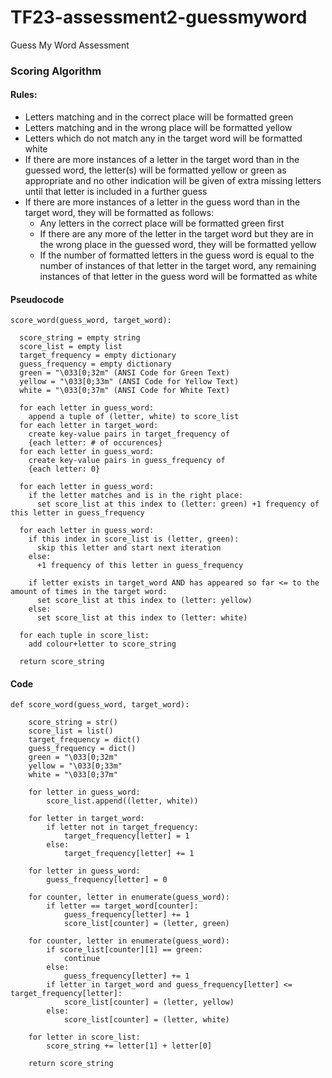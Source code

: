 # TF23-assessment2-guessmyword
Guess My Word Assessment

### Scoring Algorithm
#### Rules:
* Letters matching and in the correct place will be formatted green
* Letters matching and in the wrong place will be formatted yellow
* Letters which do not match any in the target word will be formatted white
* If there are more instances of a letter in the target word than in the guessed word, the letter(s) will be formatted yellow or green as appropriate and no other indication will be given of extra missing letters until that letter is included in a further guess
* If there are more instances of a letter in the guess word than in the target word, they will be formatted as follows:
  * Any letters in the correct place will be formatted green first
  * If there are any more of the letter in the target word but they are in the wrong place in the guessed word, they will be formatted yellow
  * If the number of formatted letters in the guess word is equal to the number of instances of that letter in the target word, any remaining instances of that letter in the guess word will be formatted as white

#### Pseudocode

```angular2html
score_word(guess_word, target_word):

  score_string = empty string
  score_list = empty list
  target_frequency = empty dictionary
  guess_frequency = empty dictionary
  green = "\033[0;32m" (ANSI Code for Green Text)
  yellow = "\033[0;33m" (ANSI Code for Yellow Text)
  white = "\033[0;37m" (ANSI Code for White Text)

  for each letter in guess_word:
    append a tuple of (letter, white) to score_list
  for each letter in target_word:
    create key-value pairs in target_frequency of 
    {each letter: # of occurences}
  for each letter in guess_word:
    create key-value pairs in guess_frequency of
    {each letter: 0}

  for each letter in guess_word:
    if the letter matches and is in the right place:
      set score_list at this index to (letter: green) +1 frequency of this letter in guess_frequency

  for each letter in guess_word:
    if this index in score_list is (letter, green):
      skip this letter and start next iteration
    else:
      +1 frequency of this letter in guess_frequency
    
    if letter exists in target_word AND has appeared so far <= to the amount of times in the target word:
      set score_list at this index to (letter: yellow)
    else:
      set score_list at this index to (letter: white)

  for each tuple in score_list:
    add colour+letter to score_string
  
  return score_string
```

#### Code

```angular2html
def score_word(guess_word, target_word):
    
    score_string = str()
    score_list = list()
    target_frequency = dict()
    guess_frequency = dict()
    green = "\033[0;32m"
    yellow = "\033[0;33m"
    white = "\033[0;37m"

    for letter in guess_word:
        score_list.append((letter, white))
    
    for letter in target_word:
        if letter not in target_frequency:
            target_frequency[letter] = 1
        else:
            target_frequency[letter] += 1
    
    for letter in guess_word:
        guess_frequency[letter] = 0

    for counter, letter in enumerate(guess_word):
        if letter == target_word[counter]:
            guess_frequency[letter] += 1
            score_list[counter] = (letter, green)

    for counter, letter in enumerate(guess_word):
        if score_list[counter][1] == green:
            continue
        else:
            guess_frequency[letter] += 1
        if letter in target_word and guess_frequency[letter] <= target_frequency[letter]:
            score_list[counter] = (letter, yellow)
        else:
            score_list[counter] = (letter, white)
    
    for letter in score_list:
        score_string += letter[1] + letter[0]
    
    return score_string
```